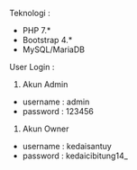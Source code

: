 Teknologi : 
- PHP 7.*
- Bootstrap 4.*
- MySQL/MariaDB

User Login : 

1. Akun Admin 
- username : admin
- password : 123456

1. Akun Owner
- username : kedaisantuy
- password : kedaicibitung14_

